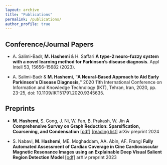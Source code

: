 ```yaml
---
layout: archive
title: "Publications"
permalink: /publications/
author_profile: true
---
```


## Conference/Journal Papers

- A. Salimi-Badr, **M. Hashemi** & H. Saffari **A type-2 neuro-fuzzy system with a novel learning method for Parkinson’s disease diagnosis**. Appl Intell 53, 15656–15682 (2023).

- A. Salimi-Badr & **M. Hashemi**, **"A Neural-Based Approach to Aid Early Parkinson's Disease Diagnosis,"** 2020 11th International Conference on Information and Knowledge Technology (IKT), Tehran, Iran, 2020, pp. 23-25, doi: 10.1109/IKT51791.2020.9345635.

## Preprints

- **M. Hashemi**, S. Gong, J. Ni, W. Fan, B. Prakash, W. Jin
  **A Comprehensive Survey on Graph Reduction: Sparsification, Coarsening, and Condensation** [[pdf]](https://arxiv.org/pdf/2402.03358.pdf) [[reading list]](https://github.com/ChandlerBang/awesome-graph-reduction) arXiv preprint 2024

- S. Nabavi, **M. Hashemi**, ME. Moghaddam, AA. Abin, AF. Frangi
  **Fully Automated Assessment of Cardiac Coverage in Cine Cardiovascular Magnetic Resonance Images using an Explainable Deep Visual Salient Region Detection Model** [[pdf]](https://arxiv.org/pdf/2206.06844.pdf) arXiv preprint 2023
